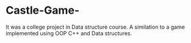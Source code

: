 # Castle-Game-
It was a college project in Data structure course. A similation to a game implemented using OOP C++ and Data structures. 
